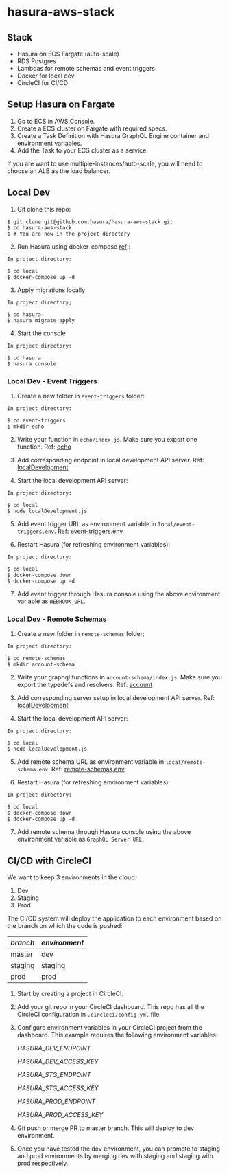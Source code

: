 # hasura-aws-stack

## Stack

- Hasura on ECS Fargate (auto-scale)
- RDS Postgres
- Lambdas for remote schemas and event triggers
- Docker for local dev
- CircleCI for CI/CD

## Setup Hasura on Fargate

1. Go to ECS in AWS Console.
2. Create a ECS cluster on Fargate with required specs.
3. Create a Task Definition with Hasura GraphQL Engine container and environment variables.
4. Add the Task to your ECS cluster as a service.

If you are want to use multiple-instances/auto-scale, you will need to choose an ALB as the load balancer.

## Local Dev

1. Git clone this repo:

```
$ git clone git@github.com:hasura/hasura-aws-stack.git
$ cd hasura-aws-stack
$ # You are now in the project directory
```

2. Run Hasura using docker-compose [ref](https://github.com/hasura/graphql-engine/tree/master/install-manifests/docker-compose) :

```
In project directory:

$ cd local
$ docker-compose up -d
```

3. Apply migrations locally

```
In project directory;

$ cd hasura
$ hasura migrate apply
```

4. Start the console

```
In project directory:

$ cd hasura
$ hasura console
```

### Local Dev - Event Triggers

1. Create a new folder in `event-triggers` folder:

```
In project directory:

$ cd event-triggers
$ mkdir echo
```

2. Write your function in `echo/index.js`. Make sure you export one function. Ref: [echo](event-triggers/echo/index.js)

3. Add corresponding endpoint in local development API server. Ref: [localDevelopment](local/localDevelopment.js)

4. Start the local development API server:

```
In project directory:

$ cd local
$ node localDevelopment.js
```

5. Add event trigger URL as environment variable in `local/event-triggers.env`. Ref: [event-triggers.env](local/event-triggers.env)

6. Restart Hasura (for refreshing environment variables):

```
In project directory:

$ cd local
$ docker-compose down
$ docker-compose up -d
```

7. Add event trigger through Hasura console using the above environment variable as `WEBHOOK_URL`.

### Local Dev - Remote Schemas

1. Create a new folder in `remote-schemas` folder:

```
In project directory:

$ cd remote-schemas
$ mkdir account-schema
```

2. Write your graphql functions in `account-schema/index.js`. Make sure you export the typedefs and resolvers. Ref: [account](remote-schemas/account-schema/index.js)

3. Add corresponding server setup in local development API server. Ref: [localDevelopment](local/localDevelopment.js)

4. Start the local development API server:

```
In project directory:

$ cd local
$ node localDevelopment.js
```

5. Add remote schema URL as environment variable in `local/remote-schema.env`. Ref: [remote-schemas.env](local/remote-schemas.env)

6. Restart Hasura (for refreshing environment variables):

```
In project directory:

$ cd local
$ docker-compose down
$ docker-compose up -d
```

7. Add remote schema through Hasura console using the above environment variable as `GraphQL Server URL`.

## CI/CD with CircleCI

We want to keep 3 environments in the cloud:

1. Dev
2. Staging
3. Prod

The CI/CD system will deploy the application to each environment based on the branch on which the code is pushed: 

| _branch_ | _environment_ |
|----------|---------------|
| master   | dev           |
| staging  | staging       |
| prod     | prod          |

1. Start by creating a project in CircleCI.

2. Add your git repo in your CircleCI dashboard. This repo has all the CircleCI configuration in `.circleci/config.yml` file.

3. Configure environment variables in your CircleCI project from the dashboard. This example requires the following environment variables:

    _HASURA_DEV_ENDPOINT_

    _HASURA_DEV_ACCESS_KEY_

    _HASURA_STG_ENDPOINT_

    _HASURA_STG_ACCESS_KEY_

    _HASURA_PROD_ENDPOINT_

    _HASURA_PROD_ACCESS_KEY_

4. Git push or merge PR to master branch. This will deploy to dev environment.

5. Once you have tested the dev environment, you can promote to staging and prod environments by merging dev with staging and staging with prod respectively.
